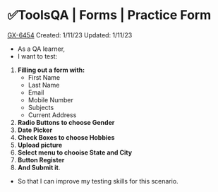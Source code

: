 # ✅ToolsQA | Forms | Practice Form

[GX-6454](https://upexgalaxy6.atlassian.net/browse/GX-6454) Created: 1/11/23 Updated: 1/11/23

*   As a QA learner,
*   I want to test:

1.  **Filling out a form with:**
    *   First Name
    *   Last Name
    *   Email
    *   Mobile Number
    *   Subjects
    *   Current Address
2.  **Radio Buttons to choose Gender**
3.  **Date Picker**
4.  **Check Boxes to choose Hobbies**
5.  **Upload picture**
6.  **Select menu to chooise State and City**
7.  **Button Register**
8.  **And Submit it**.

*   So that I can improve my testing skills for this scenario.